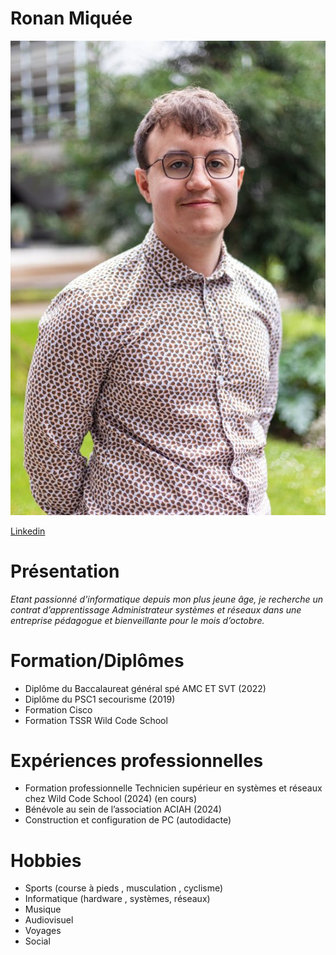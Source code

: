 # Ronan Miquée

 
![Ronan Miquée](PhotosRonanMiquée.jpg)

[Linkedin](https://www.linkedin.com/in/ronan-m-81ba66270/)

# **Présentation**

_Etant passionné d'informatique depuis mon plus jeune âge, je recherche un contrat d’apprentissage Administrateur systèmes et réseaux dans une entreprise pédagogue et bienveillante pour le mois d’octobre._


# **Formation/Diplômes**

- Diplôme du Baccalaureat général spé AMC ET SVT (2022)
- Diplôme du PSC1 secourisme (2019)
- Formation Cisco
- Formation TSSR Wild Code School

# **Expériences professionnelles**

- Formation professionnelle Technicien supérieur en systèmes et réseaux chez Wild Code School (2024) (en cours)
- Bénévole au sein de l’association ACIAH (2024)
- Construction et configuration de PC  (autodidacte)

# **Hobbies**

- Sports (course à pieds , musculation , cyclisme) 
- Informatique (hardware , systèmes, réseaux)
- Musique 
- Audiovisuel
- Voyages
- Social

